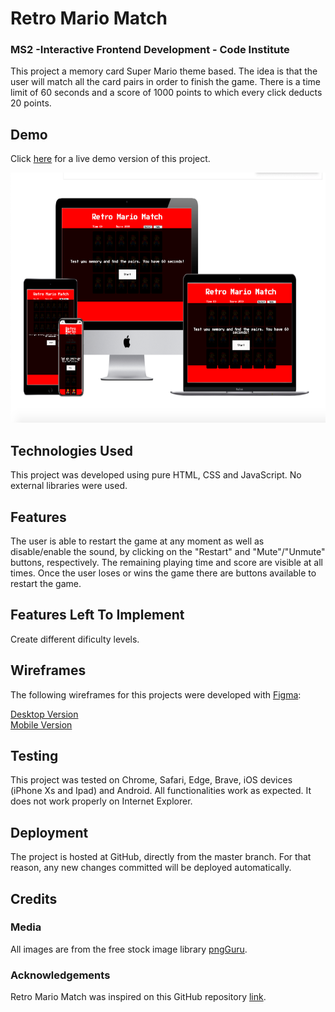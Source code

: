 # Retro Mario Match

### MS2 -Interactive Frontend Development - Code Institute

This project a memory card Super Mario theme based. The idea is that the user will match all the card pairs in order to finish the game. There is a time limit of 60 seconds and a score of 1000 points to which every click deducts 20 points. 

## Demo

Click <a href="https://mendesfsweden.github.io/MilestoneProject2/">here</a> for a live demo version of this project.

<img src="assets/images/demo.png" width="1000" height="400">

## Technologies Used

This project was developed using pure HTML, CSS and JavaScript. No external libraries were used. 
  
## Features

The user is able to restart the game at any moment as well as disable/enable the sound, by clicking on the "Restart" and "Mute"/"Unmute" buttons, respectively.
The remaining playing time and score are visible at all times. 
Once the user loses or wins the game there are buttons available to restart the game. 

## Features Left To Implement

Create different dificulty levels. 

## Wireframes
The following wireframes for this projects were developed with <a href="https://www.figma.com/">Figma</a>:

<a href="https://github.com/mendesfsweden/MilestoneProject2/blob/master/assets/mockups/Desktop.pdf">Desktop Version</a><br>
<a href="https://github.com/mendesfsweden/MilestoneProject2/blob/master/assets/mockups/Mobile.pdf">Mobile Version</a>

## Testing

This project was tested on Chrome, Safari, Edge, Brave, iOS devices (iPhone Xs and Ipad) and Android. All functionalities work as expected.
It does not work properly on Internet Explorer.

## Deployment
 
The project is hosted at GitHub, directly from the master branch. For that reason, any new changes committed will be deployed automatically.

## Credits

### Media

All images are from the free stock image library <a href="https://www.pngguru.com/" target="_blank">pngGuru</a>.

### Acknowledgements

Retro Mario Match was inspired on this GitHub repository <a href="https://github.com/portexe/Mix-Or-Match" target="_blank">link</a>.
